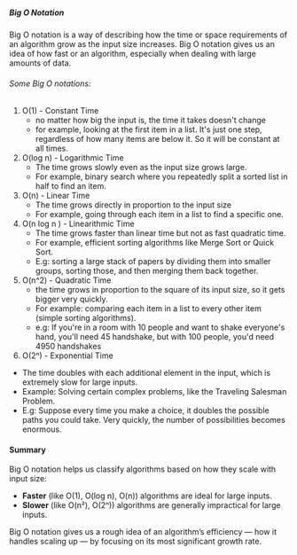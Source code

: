##### Big O Notation 
Big O notation is a way of describing how the time or space requirements of an algorithm grow as the input size increases. Big O notation gives us an idea of how fast or an algorithm, especially when dealing with large amounts of data. 

###### Some Big O notations:
1. O(1) - Constant Time
   - no matter how big the input is, the time it takes doesn't change
   - for example, looking at the first item in a list. It's just one step, regardless of how many items are below it. So it will be constant at all times. 
2. O(log n) - Logarithmic Time 
   - The time grows slowly even as the input size grows large. 
   - For example, binary search where you repeatedly split a sorted list in half to find an item. 
3. O(n) - Linear Time 
   - The time grows directly in proportion to the input size
   - For example, going through each item in a list to find a specific one. 
4. O(n log n ) - Linearithmic Time 
   - The time grows faster than linear time but not as fast quadratic time.
   - For example, efficient sorting algorithms like Merge Sort or Quick Sort.
   - E.g: sorting a large stack of papers by dividing them into smaller groups, sorting those, and then merging them back together. 
5. O(n^2) - Quadratic Time
   - the time grows in proportion to the square of its input size, so it gets bigger very quickly. 
   - For example: comparing each item in a list to every other item (simple sorting algorithms). 
   - e.g: If you're in a room with 10 people and want to shake everyone's hand, you'll need 45 handshake, but with 100 people, you'd need 4950 handshakes
6. O(2ⁿ) - Exponential Time
- The time doubles with each additional element in the input, which is extremely slow for large inputs.
- Example: Solving certain complex problems, like the Traveling Salesman Problem.
- E.g: Suppose every time you make a choice, it doubles the possible paths you could take. Very quickly, the number of possibilities becomes enormous.

#### Summary

Big O notation helps us classify algorithms based on how they scale with input size:

- **Faster** (like O(1), O(log n), O(n)) algorithms are ideal for large inputs.
- **Slower** (like O(n²), O(2ⁿ)) algorithms are generally impractical for large inputs.

Big O notation gives us a rough idea of an algorithm’s efficiency — how it handles scaling up — by focusing on its most significant growth rate.